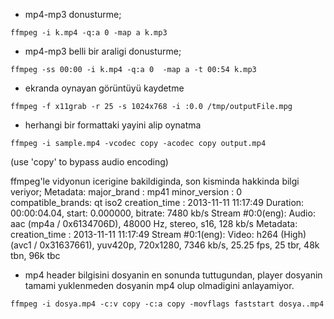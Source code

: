* mp4-mp3 donusturme;
```
ffmpeg -i k.mp4 -q:a 0 -map a k.mp3
```
* mp4-mp3 belli bir araligi donusturme;
```
ffmpeg -ss 00:00 -i k.mp4 -q:a 0  -map a -t 00:54 k.mp3
```

* ekranda oynayan görüntüyü kaydetme
```
ffmpeg -f x11grab -r 25 -s 1024x768 -i :0.0 /tmp/outputFile.mpg
```

* herhangi bir formattaki yayini alip oynatma
```
ffmpeg -i sample.mp4 -vcodec copy -acodec copy output.mp4
```
(use 'copy' to bypass audio encoding)

ffmpeg'le vidyonun icerigine bakildiginda, son kisminda hakkinda bilgi veriyor;
 Metadata:
    major_brand     : mp41
    minor_version   : 0
    compatible_brands: qt  iso2
    creation_time   : 2013-11-11 11:17:49
  Duration: 00:00:04.04, start: 0.000000, bitrate: 7480 kb/s
    Stream #0:0(eng): Audio: aac (mp4a / 0x6134706D), 48000 Hz,       stereo, s16, 128 kb/s
    Metadata:
      creation_time   : 2013-11-11 11:17:49
    Stream #0:1(eng): Video: h264 (High) (avc1 / 0x31637661),         yuv420p, 720x1280, 7346 kb/s, 25.25 fps, 25 tbr, 48k tbn, 96k tbc

* mp4 header bilgisini dosyanin en sonunda tuttugundan, player dosyanin tamami
yuklenmeden dosyanin mp4 olup olmadigini anlayamiyor.
```
ffmpeg -i dosya.mp4 -c:v copy -c:a copy -movflags faststart dosya..mp4
```
